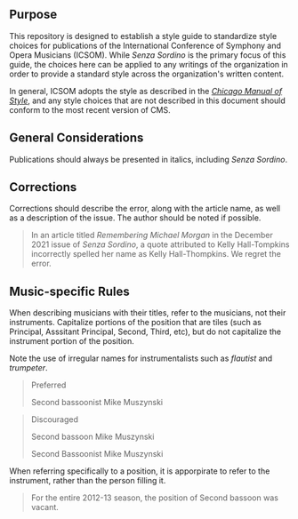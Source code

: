 ## Purpose

This repository is designed to establish a style guide to standardize style choices for publications of the International Conference of Symphony and Opera Musicians (ICSOM). While *Senza Sordino* is the primary focus of this guide, the choices here can be applied to any writings of the organization in order to provide a standard style across the organization's written content.

In general, ICSOM adopts the style as described in the [*Chicago Manual of Style*](https://www.chicagomanualofstyle.org/home.html), and any style choices that are not described in this document should conform to the most recent version of CMS.

## General Considerations

Publications should always be presented in italics, including *Senza Sordino*.

## Corrections

Corrections should describe the error, along with the article name, as well as a description of the issue. The author should be noted if possible.

>In an article titled *Remembering Michael Morgan* in the December 2021 issue of *Senza Sordino*, a quote attributed to Kelly Hall-Tompkins incorrectly spelled her name as Kelly Hall-Thompkins. We regret the error.

## Music-specific Rules

When describing musicians with their titles, refer to the musicians, not their instruments. Capitalize portions of the position that are tiles (such as Principal, Asssitant Principal, Second, Third, etc), but do not capitalize the instrument portion of the position.

Note the use of irregular names for instrumentalists such as *flautist* and *trumpeter*.

> Preferred
> 
> Second bassoonist Mike Muszynski

> Discouraged
> 
> Second bassoon Mike Muszynski
> 
> Second Bassoonist Mike Muszynski

When referring specifically to a position, it is apporpirate to refer to the instrument, rather than the person filling it.

>For the entire 2012-13 season, the position of Second bassoon was vacant.
